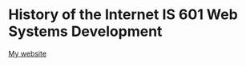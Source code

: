 # History of the Internet IS 601 Web Systems Development  

[My website](http://mywebapp.eastus.azurecontainer.io)
